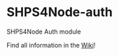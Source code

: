 # SHPS4Node-auth
SHPS4Node Auth module

Find all information in the [Wiki](https://github.com/Skellods-Network/SHPS4Node-auth/wiki)!
